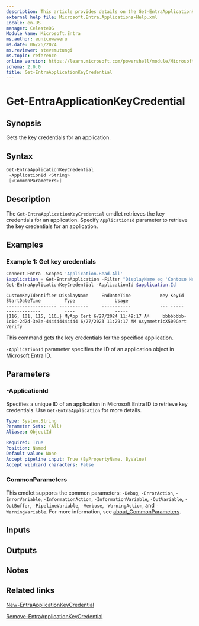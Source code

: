 ```yaml
---
description: This article provides details on the Get-EntraApplicationKeyCredential command.
external help file: Microsoft.Entra.Applications-Help.xml
Locale: en-US
manager: CelesteDG
Module Name: Microsoft.Entra
ms.author: eunicewaweru
ms.date: 06/26/2024
ms.reviewer: stevemutungi
ms.topic: reference
online version: https://learn.microsoft.com/powershell/module/Microsoft.Entra/Get-EntraApplicationKeyCredential
schema: 2.0.0
title: Get-EntraApplicationKeyCredential
---
```


# Get-EntraApplicationKeyCredential

## Synopsis

Gets the key credentials for an application.

## Syntax

```powershell
Get-EntraApplicationKeyCredential
 -ApplicationId <String>
 [<CommonParameters>]
```

## Description

The `Get-EntraApplicationKeyCredential` cmdlet retrieves the key credentials for an application. Specify `ApplicationId` parameter to retrieve the key credentials for an application.

## Examples

### Example 1: Get key credentials

```powershell
Connect-Entra -Scopes 'Application.Read.All'
$application = Get-EntraApplication -Filter "DisplayName eq 'Contoso Helpdesk Application'"
Get-EntraApplicationKeyCredential -ApplicationId $application.Id
```

```Output
CustomKeyIdentifier DisplayName     EndDateTime           Key KeyId                                StartDateTime         Type               Usage
------------------- -----------     -----------           --- -----                                -------------         ----               -----
{116, 101, 115, 116…} MyApp Cert 6/27/2024 11:49:17 AM     bbbbbbbb-1c1c-2d2d-3e3e-444444444444 6/27/2023 11:29:17 AM AsymmetricX509Cert Verify
```

This command gets the key credentials for the specified application.

`-ApplicationId` parameter specifies the ID of an application object in Microsoft Entra ID.

## Parameters

### -ApplicationId

Specifies a unique ID of an application in Microsoft Entra ID to retrieve key credentials. Use `Get-EntraApplication` for more details.

```yaml
Type: System.String
Parameter Sets: (All)
Aliases: ObjectId

Required: True
Position: Named
Default value: None
Accept pipeline input: True (ByPropertyName, ByValue)
Accept wildcard characters: False
```

### CommonParameters

This cmdlet supports the common parameters: `-Debug`, `-ErrorAction`, `-ErrorVariable`, `-InformationAction`, `-InformationVariable`, `-OutVariable`, `-OutBuffer`, `-PipelineVariable`, `-Verbose`, `-WarningAction`, and `-WarningVariable`. For more information, see [about_CommonParameters](https://go.microsoft.com/fwlink/?LinkID=113216).

## Inputs

## Outputs

## Notes

## Related links

[New-EntraApplicationKeyCredential](New-EntraApplicationKeyCredential.md)

[Remove-EntraApplicationKeyCredential](Remove-EntraApplicationKeyCredential.md)
